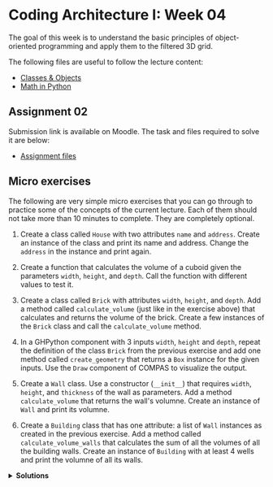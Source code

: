 # Coding Architecture I: Week 04

The goal of this week is to understand the basic principles of object-oriented programming and apply them to the filtered 3D grid.

The following files are useful to follow the lecture content:

- [Classes & Objects](01-brick-objects.gh)
- [Math in Python](math-in-python.md)

## Assignment 02

Submission link is available on Moodle. The task and files required to solve it are below:

- [Assignment files](../../assignments/A02-filtered-point-grid/)

## Micro exercises

The following are very simple micro exercises that you can go through to practice some of the concepts of the current lecture. Each of them should not take more than 10 minutes to complete. They are completely optional.

1. Create a class called `House` with two attributes `name` and `address`. Create an instance of the class and print its name and address. Change the `address` in the instance and print again.

2. Create a function that calculates the volume of a cuboid given the parameters `width`, `height`, and `depth`. Call the function with different values to test it.

3. Create a class called `Brick` with attributes `width`, `height`, and `depth`. Add a method called `calculate_volume` (just like in the exercise above) that calculates and returns the volume of the brick. Create a few instances of the `Brick` class and call the `calculate_volume` method.

4. In a GHPython component with 3 inputs `width`, `height` and `depth`, repeat the definition of the class `Brick` from the previous exercise and add one method called `create_geometry` that returns a `Box` instance for the given inputs. Use the `Draw` component of COMPAS to visualize the output.

5.  Create a `Wall` class. Use a constructor (``__init__``) that requires `width`, `height`, and `thickness` of the wall as parameters. Add a method `calculate_volume` that returns the wall's volumne. Create an instance of `Wall` and print its volumne.

6. Create a `Building` class that has one attribute: a list of `Wall` instances as created in the previous exercise. Add a method called `calculate_volume_walls` that calculates the sum of all the volumes of all the building walls. Create an instance of `Building` with at least 4 wells and print the volumne of all its walls.

<details>
  <summary><b>Solutions</b></summary>

1. 
  
```python
class House(object):
    def __init__(self, name, address):
        self.name = name
        self.address = address

my_house = House("Home", "Josefstrasse 5")
print(my_house.name, my_house.address)
my_house.address = "Limmatstrasse 1"
print(my_house.name, my_house.address)
```

2. 

```python
def volume(width, height, depth):
    return width * height * depth

print(volume(1, 1, 1))
print(volume(2, 2, 2))
```

3.

```python
class Brick(object):
    def __init__(self, width, height, depth):
        self.width = width
        self.height = height
        self.depth = depth

    def calculate_volume(self):
        return self.width * self.height * self.depth

brick1 = Brick(2, 1, 10)
print(brick1.calculate_volume())

brick2 = Brick(2, 1, 5)
print(brick2.calculate_volume())
```

4. 
  
```python
from compas.geometry import Box

class Brick(object):
    def __init__(self, width, height, depth):
        self.width = width
        self.height = height
        self.depth = depth
    
    def calculate_volume(self):
        return self.width * self.height * self.depth

    def create_geometry(self):
        return Box.from_width_height_depth(self.width, self.height, self.depth)

my_brick = Brick(width, height, depth)
a = my_brick.create_geometry()
```

5. 
  
```python
class Wall(object):
    def __init__(self, width, height, thickness):
        self.width = width
        self.height = height
        self.thickness = thickness

    def calculate_volume(self):
        return self.width * self.height * self.thickness

my_wall = Wall(10, 10, 0.5)
print(my_wall.calculate_volume())
```

6. 

```python
# class Wall is same as previous micro exercise

class Building(object):
    def __init__(self, walls):
        self.walls = walls

    def calculate_volume_walls(self):
        volume = 0
        for wall in self.walls:
            volume += wall.calculate_volume()
        return volume


wall_1 = Wall(10, 10, 0.5)
wall_2 = Wall(10, 20, 0.7)
wall_3 = Wall(10, 10, 0.5)
wall_4 = Wall(10, 20, 0.7)

walls = [wall_1, wall_2, wall_3, wall_4]
my_building = Building(walls)
print(my_building.calculate_volume_walls())
```

</details>
